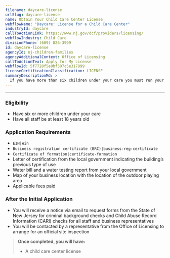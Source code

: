 ```yaml
---
filename: daycare-license
urlSlug: daycare-license
name: Obtain Your Child Care Center License
webflowName: "Daycare: License for a Child Care Center"
industryId: daycare
callToActionLink: https://www.nj.gov/dcf/providers/licensing/
webflowIndustry: Child Care
divisionPhone: (609) 826-3999
id: daycare-license
agencyId: nj-children-families
agencyAdditionalContext: Office of Licensing
callToActionText: Apply for My License
webflowId: 5f7728f5e8bf507c5e317899
licenseCertificationClassification: LICENSE
summaryDescriptionMd: >
  If you have more than six children under your care you must run your child care services outside of your home and will need a child care center license.
---
```


---

### Eligibility

- Have six or more children under your care
- Have all staff be at least 18 years old

### Application Requirements

- `EIN|ein`
- `Business registration certificate (BRC)|business-reg-certificate`
- `Certificate of formation|certificate-formation`
- Letter of certification from the local government indicating the building’s previous type of use
- Water bill and a water testing report from your local government
- Map of your business location with the location of the outdoor playing area
- Applicable fees paid

### After the Initial Application

- You will receive a notice via email to request forms from the State of New Jersey for criminal background checks and Child Abuse Record Information (CARI) checks for all staff and business representatives
- You will be contacted by a representative from the Office of Licensing to arrange for an official site inspection

> **Once completed, you will have:**
>
> - A child care center license
